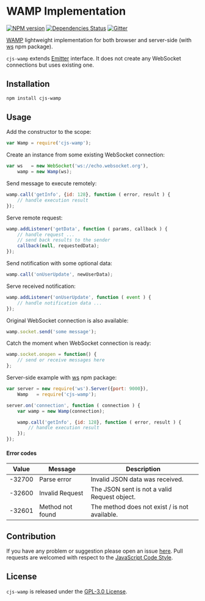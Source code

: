 WAMP Implementation
===================

[![NPM version](https://img.shields.io/npm/v/cjs-wamp.svg?style=flat-square)](https://www.npmjs.com/package/cjs-wamp)
[![Dependencies Status](https://img.shields.io/david/cjssdk/wamp.svg?style=flat-square)](https://david-dm.org/cjssdk/wamp)
[![Gitter](https://img.shields.io/badge/gitter-join%20chat-blue.svg?style=flat-square)](https://gitter.im/DarkPark/cjssdk)


[WAMP](http://wamp-proto.org/) lightweight implementation for both browser and server-side (with [ws](https://www.npmjs.com/package/ws) npm package).

`cjs-wamp` extends [Emitter](https://github.com/cjssdk/emitter) interface.
It does not create any WebSocket connections but uses existing one.


## Installation ##

```bash
npm install cjs-wamp
```


## Usage ##

Add the constructor to the scope:

```js
var Wamp = require('cjs-wamp');
```

Create an instance from some existing WebSocket connection:

```js
var ws   = new WebSocket('ws://echo.websocket.org'),
	wamp = new Wamp(ws);
```

Send message to execute remotely:

```js
wamp.call('getInfo', {id: 128}, function ( error, result ) {
	// handle execution result
});
```

Serve remote request:

```js
wamp.addListener('getData', function ( params, callback ) {
	// handle request ...
	// send back results to the sender
	callback(null, requestedData);
});
```

Send notification with some optional data:

```js
wamp.call('onUserUpdate', newUserData);
```

Serve received notification:

```js
wamp.addListener('onUserUpdate', function ( event ) {
	// handle notification data ...
});
```

Original WebSocket connection is also available:

```js
wamp.socket.send('some message');
```

Catch the moment when WebSocket connection is ready:

```js
wamp.socket.onopen = function() {
	// send or receive messages here
};
```

Server-side example with [ws](https://www.npmjs.com/package/ws) npm package:

```js
var server = new require('ws').Server({port: 9000}),
	Wamp   = require('cjs-wamp');

server.on('connection', function ( connection ) {
	var wamp = new Wamp(connection);

	wamp.call('getInfo', {id: 128}, function ( error, result ) {
		// handle execution result
	});
});
```

#### Error codes

 Value  | Message          | Description
--------|------------------|-------------
 -32700 | Parse error      | Invalid JSON data was received.
 -32600 | Invalid Request  | The JSON sent is not a valid Request object.
 -32601 | Method not found | The method does not exist / is not available.


## Contribution ##

If you have any problem or suggestion please open an issue [here](https://github.com/cjssdk/wamp/issues).
Pull requests are welcomed with respect to the [JavaScript Code Style](https://github.com/DarkPark/jscs).


## License ##

`cjs-wamp` is released under the [GPL-3.0 License](http://opensource.org/licenses/GPL-3.0).
